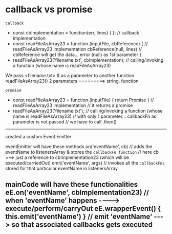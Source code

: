 # callback vs promise

`callback`
- const cbImplementation = function(err, lines) { };                                // callback implementation
- const readFileAsArray23 = function (inputFile, cbReference) {                     // readFileAsArray23 implementation
                                cbReference(null, lines)                                // cbReference will get the data... error (null) as 1st parameter
                            }                                                                                        
- readFileAsArray23('filename.txt', cbImplementation);                      // calling/invoking a function (whose name is readFileAsArray23)


We pass <filename.txt> & <cbImplementation> as a parameter to another function readFileAsArray23()
    2 parameters =========> string, function

`promise`
- const readFileAsArray23 = function (inputFile) { return Promise }     // readFileAsArray23 implementation
                                                                            // it returns a promise
- readFileAsArray23('filename.txt');                                    // calling/invoking a function (whose name is readFileAsArray23)
                                                                            // with only 1 parameter... callbackFn as parameter is not passed
                                                                            // we have to call .then()
---------------------------------------------------------------------------------------------------------------------- 

created a custom Event Emitter

eventEmitter will have these methods
    on('eventName', cb)             // adds the eventName to listenersArray & stores the `callbackFn function`
                                        // here cb ===> just a reference to cbImplementation23 (which will be executed/carriedOut)
    emit('eventName', args)         // invokes all the `callbackFns` stored for that particular eventName in listenersArray

mainCode will have these functionalities
    eE.on('eventName', cbImplementation23)                // when 'eventName' happens ----> execute/perform/carryOut <cbImplementation23>
    eE.wrapperEvent() { this.emit('eventName') }        // emit 'eventName' ---> so that associated callbacks gets executed
----------------------------------------------------------------------------------------------------------------------